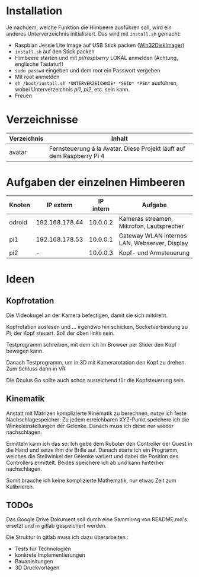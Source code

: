 # Installation

Je nachdem, welche Funktion die Himbeere ausführen soll, wird ein anderes
Unterverzeichnis initialisiert. Das wird mit `install.sh` gemacht:

* Raspbian Jessie Lite Image auf USB Stick packen ([Win32DiskImager](https://sourceforge.net/projects/win32diskimager/))
* `install.sh` auf den Stick packen
* Himbeere starten und mit *pi/raspberry* LOKAL anmelden (Achtung, englische Tastatur!)
* `sudo passwd` eingeben und dem root ein Passwort vergeben
* Mit root anmelden
* `sh /boot/install.sh *UNTERVERZEICHNIS* *SSID* *PSK*` ausführen, wobei Unterverzeichnis *pi1*, *pi2*, etc. sein kann.
* Freuen

# Verzeichnisse

|Verzeichnis|Inhalt|
|---|---|
|avatar|Fernsteuerung á la Avatar. Diese Projekt läuft auf dem Raspberry PI 4|

# Aufgaben der einzelnen Himbeeren

|Knoten|IP extern|IP intern|Aufgabe|
|---|---|---|---|
|odroid|192.168.178.44|10.0.0.2|Kameras streamen, Mikrofon, Lautsprecher|
|pi1|192.168.178.53|10.0.0.1|Gateway WLAN internes LAN, Webserver, Display|
|pi2|-|10.0.0.3|Kopf- und Armsteuerung|

# Ideen

## Kopfrotation

Die Videokugel an der Kamera befestigen, damit sie sich mitdreht.

Kopfrotation auslesen und ... irgendwo hin schicken, Socketverbindung zu Pi, der Kopf steuert. Soll der oben links sein.

Testprogramm schreiben, mit dem ich im Browser per Slider den Kopf bewegen kann.

Danach Testprogramm, um in 3D mit Kamerarotation den Kopf zu drehen. Zum Schluss dann in VR

Die Oculus Go sollte auch schon ausreichend für die Kopfsteuerung sein.

## Kinematik

Anstatt mit Matrizen komplizierte Kinematik zu berechnen, nutze ich feste Nachschlagespeicher: Zu jedem erreichbaren XYZ-Punkt speichere ich die Winkeleinstellungen der Gelenke. Danach muss ich diese nur wieder nachschlagen.

Ermitteln kann ich das so: Ich gebe dem Roboter den Controller der Quest in die Hand und setze ihm die Brille auf. Danach starte ich ein Programm, welches die Stellwinkel der Gelenke variiert und dabei die Position des Controllers ermittelt. Beides speichere ich ab und kann hinterher nachschlagen.

Somit brauche ich keine komplizierte Mathematik, nur etwas Zeit zum Kalibrieren.

## TODOs

Das Google Drive Dokument soll durch eine Sammlung von README.md's ersetzt und in gitlab gespeichert werden.

Die Struktur in gitlab muss ich dazu überarbeiten :
* Tests für Technologien
* konkrete Implementierungen
* Bauanleitungen
* 3D Druckvorlagen